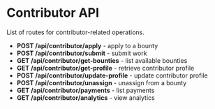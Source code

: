# Contributor API

List of routes for contributor-related operations.

- **POST /api/contributor/apply** - apply to a bounty
- **POST /api/contributor/submit** - submit work
- **GET /api/contributor/get-bounties** - list available bounties
- **GET /api/contributor/get-profile** - retrieve contributor profile
- **POST /api/contributor/update-profile** - update contributor profile
- **POST /api/contributor/unassign** - unassign from a bounty
- **GET /api/contributor/payments** - list payments
- **GET /api/contributor/analytics** - view analytics

